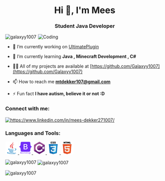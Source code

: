 <h1 align="center">Hi 👋, I'm Mees</h1>
<h3 align="center">Student Java Developer</h3>
<img align="right" alt="Coding" width="400" src="https://media3.giphy.com/media/v1.Y2lkPTc5MGI3NjExOXd2dTNudnFuODF3dW9ibHAzeHpxeXM2bDkwbHV6MjFoZnRlYzlocCZlcD12MV9pbnRlcm5hbF9naWZfYnlfaWQmY3Q9Zw/2IudUHdI075HL02Pkk/giphy.gif">

<p align="left"> <img src="https://komarev.com/ghpvc/?username=galaxyy1007&label=Profile%20views&color=0e75b6&style=flat" alt="galaxyy1007" /> </p>

- 🔭 I’m currently working on [UltimatePlugin](https://github.com/Galaxyy1007/UltimatePlugin)

- 🌱 I’m currently learning **Java , Minecraft Development , C#**

- 👨‍💻 All of my projects are available at [https://github.com/Galaxyy1007](https://github.com/Galaxyy1007)

- 📫 How to reach me **mtdekker107@gmail.com**

- ⚡ Fun fact **I have autism, believe it or not :D**

<h3 align="left">Connect with me:</h3>
<p align="left">
<a href="https://linkedin.com/in/https://www.linkedin.com/in/mees-dekker271007/" target="blank"><img align="center" src="https://raw.githubusercontent.com/rahuldkjain/github-profile-readme-generator/master/src/images/icons/Social/linked-in-alt.svg" alt="https://www.linkedin.com/in/mees-dekker271007/" height="30" width="40" /></a>
</p>

<h3 align="left">Languages and Tools:</h3>
<p align="left"> <a href="https://www.java.com" target="_blank" rel="noreferrer"> <img src="https://raw.githubusercontent.com/devicons/devicon/master/icons/java/java-original.svg" alt="java" width="40" height="40"/> </a> <a href="https://getbootstrap.com" target="_blank" rel="noreferrer"> <img src="https://raw.githubusercontent.com/devicons/devicon/master/icons/bootstrap/bootstrap-plain-wordmark.svg" alt="bootstrap" width="40" height="40"/> </a> <a href="https://www.w3schools.com/cs/" target="_blank" rel="noreferrer"> <img src="https://raw.githubusercontent.com/devicons/devicon/master/icons/csharp/csharp-original.svg" alt="csharp" width="40" height="40"/> </a> <a href="https://www.w3schools.com/css/" target="_blank" rel="noreferrer"> <img src="https://raw.githubusercontent.com/devicons/devicon/master/icons/css3/css3-original-wordmark.svg" alt="css3" width="40" height="40"/> </a> <a href="https://www.w3.org/html/" target="_blank" rel="noreferrer"> <img src="https://raw.githubusercontent.com/devicons/devicon/master/icons/html5/html5-original-wordmark.svg" alt="html5" width="40" height="40"/> </a></p>

<p><img align="left" src="https://github-readme-stats.vercel.app/api/top-langs?username=galaxyy1007&show_icons=true&locale=en&layout=compact" alt="galaxyy1007" /></p>

<p>&nbsp;<img align="center" src="https://github-readme-stats.vercel.app/api?username=galaxyy1007&show_icons=true&locale=en" alt="galaxyy1007" /></p>

<p><img align="center" src="https://github-readme-streak-stats.herokuapp.com/?user=galaxyy1007&" alt="galaxyy1007" /></p>
